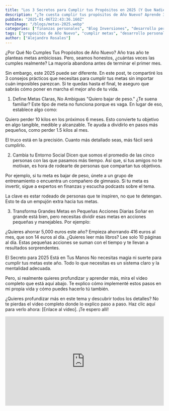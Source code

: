 ```yaml
---
title: "Los 3 Secretos para Cumplir tus Propósitos en 2025 (Y Que Nadie Te Dice)"
description: "¿Te cuesta cumplir tus propósitos de Año Nuevo? Aprende 3 estrategias efectivas para establecer metas claras, rodearte de personas que te motiven y convertir tus sueños en pequeños hábitos diarios. Empieza 2025 con el pie derecho y logra todo lo que te propongas con estos consejos prácticos."
pubDate: "2025-01-06T22:43:36.160Z"
heroImage: "/blogs/metas-2025.webp"
categories: ["finanzas personales", "Blog Inversiones", "desarrollo personal", "cumplir metas"]
tags: ["propósitos de Año Nuevo", "cumplir metas", "desarrollo personal", "hábitos diarios", "mejorar tu vida"]
author: ["Alejandro Rosales"]
---
```

¿Por Qué No Cumples Tus Propósitos de Año Nuevo?
Año tras año te planteas metas ambiciosas. Pero, seamos honestos, ¿cuántas veces las cumples realmente? La mayoría abandona antes de terminar el primer mes.

Sin embargo, este 2025 puede ser diferente. En este post, te compartiré los 3 consejos prácticos que necesitas para cumplir tus metas sin importar cuán imposibles parezcan. Si te quedas hasta el final, te aseguro que sabrás cómo poner en marcha el mejor año de tu vida.

1. Define Metas Claras, No Ambiguas
"Quiero bajar de peso."
¿Te suena familiar? Este tipo de meta no funciona porque es vaga. En lugar de eso, establece algo como:

Quiero perder 10 kilos en los próximos 6 meses.
Esto convierte tu objetivo en algo tangible, medible y alcanzable. Te ayuda a dividirlo en pasos más pequeños, como perder 1.5 kilos al mes.

El truco está en la precisión. Cuanto más detallado seas, más fácil será cumplirlo.

2. Cambia tu Entorno Social
Dicen que somos el promedio de las cinco personas con las que pasamos más tiempo. Así que, si tus amigos no te motivan, es hora de rodearte de personas que compartan tus objetivos.

Por ejemplo, si tu meta es bajar de peso, únete a un grupo de entrenamiento o encuentra un compañero de gimnasio. Si tu meta es invertir, sigue a expertos en finanzas y escucha podcasts sobre el tema.

La clave es estar rodeado de personas que te inspiren, no que te detengan. Esto te da un empujón extra hacia tus metas.

3. Transforma Grandes Metas en Pequeñas Acciones Diarias
Soñar en grande está bien, pero necesitas dividir esas metas en acciones pequeñas y manejables. Por ejemplo:

¿Quieres ahorrar 5,000 euros este año? Empieza ahorrando 416 euros al mes, que son 14 euros al día.
¿Quieres leer más libros? Lee solo 10 páginas al día.
Estas pequeñas acciones se suman con el tiempo y te llevan a resultados sorprendentes.

El Secreto para 2025 Está en Tus Manos
No necesitas magia ni suerte para cumplir tus metas este año. Todo lo que necesitas es un sistema claro y la mentalidad adecuada.

Pero, si realmente quieres profundizar y aprender más, mira el video completo que está aquí abajo. Te explico cómo implementé estos pasos en mi propia vida y cómo puedes hacerlo tú también.

¿Quieres profundizar más en este tema y descubrir todos los detalles? No te pierdas el video completo donde lo explico paso a paso. Haz clic aquí para verlo ahora: [Enlace al video]. ¡Te espero allí!

<div class="iframe-container" style="position: relative; width: 100%; height: 0; padding-bottom: 56.25%; overflow: hidden;">
  <iframe width="560" height="315" src="https://www.youtube.com/embed/kHCW8r9ANDk?si=ckS-OW8LZcKYWte3" title="YouTube video player" frameborder="0" allow="accelerometer; autoplay; clipboard-write; encrypted-media; gyroscope; picture-in-picture; web-share" allowfullscreen style="position: absolute; top: 0; left: 0; width: 100%; height: 100%; border: none;"></iframe>
</div>